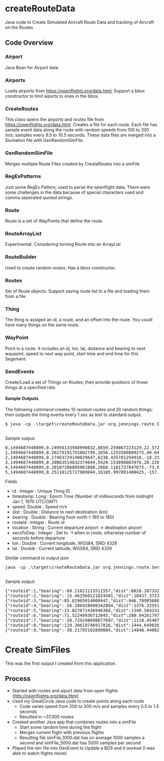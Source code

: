 # createRouteData
Java code to Create Simulated Aircraft Route Data and tracking of Aircraft on the Routes.  

## Code Overview

### Airport
Java Bean for Airport data

### Airports
Loads airports from https://openflights.org/data.html; Support a bbox constructor to limit aiports to ones in the bbox.

### CreateRoutes
This class opens the airports and routes file from https://openflights.org/data.html.  Creates a file for each route. Each file has sample event data along the route with random speeds from 100 to 300 m/s; samples every 9.5 to 10.5 seconds.  These data files are merged into a Siumation file with GenRandomSimFile.  

### GenRandomSimFile
Merges multiple Route Files created by CreateRoutes into a simFile

### RegExPatterns
Just some RegEx Patters; used to parse the openflight data. There were some challenges in the data because of special characters used and comma seperated quoted strings.

### Route
Route is a set of WayPoints that define the route.  

### RouteArrayList
Experimental.  Considering turning Route into an ArrayList 

### RouteBuilder
Used to create random routes. Has a bbox constructor.

### Routes 
Set of Route objects.  Support saving route list to a file and loading them from a file. 

### Thing
The thing is assiged an id, a route, and an offset into the route.  You could have many things on the same route.

### WayPoint
Point in a route. It includes an id, lon, lat, distance and bearing to next waypoint, speed to next way point, start time and end time for this Segement. 

### SendEvents
Create/Load a set of Things on Routes; then provide positions of those things at a specified rate.  

#### Sample Outputs

The following command creates 10 random routes and 20 random things; then outputs the thing events every 1 sec as text to standard output.
<pre>
$ java -cp .\target\createRouteData.jar org.jennings.route.SendEvents - 10:20 1:txt
 </pre>

Sample output.
<pre>
0,1494687448099,0.24956133568990832,8859.259867223129,22.572418149652542,1,"Grand Canyon National Park Airport -> Minsk 1 Airport",-1,-110.153772839688,39.631391698015
1,1494687448099,0.26279191755802794,1656.1253589889275,40.646790475180914,2,"Marcos Juarez Airport -> Chkalovskiy Airport",-1,14.897046686567,50.311932990415
2,1494687448099,0.27463729140029647,6230.435781294918,-18.236633908926777,3,"Cairo West Airport -> Enumclaw Airport",-1,-3.648464450406,67.944484394314
3,1494687448099,0.20863514832374044,5420.153890003976,28.22685258615606,4,"Kisimayu Airport -> Ust-Kamennogorsk Airport",-1,48.256674706211,10.294251627691
4,1494687448099,0.20107286805061808,2660.1101737847675,-73.68687260474411,5,"Gisborne Airport -> Myeik Airport",-1,116.783078330387,-3.266557206666
5,1494687448099,0.25118125727989044,16105.997091480425,-157.00867992009003,6,"Bathpalathang Airport -> Tte. Julio Gallardo Airport",-1,87.440272233578,20.189703859289
</pre>

Fields
- id : Integer : Unique Thing ID
- timestamp: Long : Epoch Time (Number of milliseconds from midnight Jan 1, 1970 UTC/GMT) 
- speed: Double : Speed m/s 
- dist : Double : Distance to next destination (km)
- bearing : Double : Bearing from north (-180 to 180)
- routeid : Integer : Route id 
- location : String : Current departure airport -> destination airport
- secsToDep : Integer : Set to -1 when in route; otherwise number of seconds before departure
- lon : Double : Current longitude, WGS84, SRID 4326
- lat : Double : Current latitude, WGS84, SRID 4326

Similar command to output json
<pre>
java -cp .\target\createRouteData.jar org.jennings.route.SendEvents - 10:20 1:json
 </pre>

Sample output.
<pre>
{"routeid":1,"bearing":-68.21821113511557,"dist":8828.207332060407,"location":"Southwest Bay Airport -> Ormara Airport","lon":140.682229955629,"id":0,"secsToDep":-1,"speed":0.24448057365473222,"lat":-4.379026397537,"timestamp":1494688015380}
{"routeid":2,"bearing":-15.462560121824481,"dist":10437.372395732611,"location":"Platinum Airport -> Atbara Airport","lon":-167.465202507244,"id":1,"secsToDep":-1,"speed":0.21654588252186333,"lat":66.92784539391,"timestamp":1494688015380}
{"routeid":3,"bearing":85.81965014000447,"dist":946.7898508628641,"location":"Kempegowda International Airport -> Butaritari Atoll Airport","lon":164.500669494924,"id":2,"secsToDep":-1,"speed":0.2283970726329144,"lat":5.033036439649,"timestamp":1494688015380}
{"routeid":4,"bearing":-56.286928098342884,"dist":1376.32551754221,"location":"Wels Airport -> Willoughby Lost Nation Municipal Airport","lon":-67.295034417486,"id":3,"secsToDep":-1,"speed":0.23744839714995486,"lat":49.180377329946,"timestamp":1494688015390}
{"routeid":5,"bearing":15.827671436946368,"dist":1348.5843328853261,"location":"Xingyi Airport -> San Carlos","lon":-88.060393449029,"id":4,"secsToDep":-1,"speed":0.2701134740736052,"lat":22.848061719351,"timestamp":1494688015390}
{"routeid":6,"bearing":71.52249936712045,"dist":280.94261797342915,"location":"Peawanuck Airport -> Likoma Island Airport","lon":33.30567778384,"id":5,"secsToDep":-1,"speed":0.21112370389775528,"lat":-9.980338750085,"timestamp":1494688015390}
{"routeid":7,"bearing":-20.729248698677697,"dist":1118.454071767912,"location":"Garden City Regional Airport -> Norman Wells Airport","lon":-114.38574184674,"id":6,"secsToDep":-1,"speed":0.2151741630672122,"lat":57.144612440853,"timestamp":1494688015390}
{"routeid":8,"bearing":119.30619746917826,"dist":1444.6496561325812,"location":"Antwerp International Airport (Deurne) -> Alula Airport","lon":42.929087469543,"id":7,"secsToDep":-1,"speed":0.20168730629386608,"lat":22.600876001255,"timestamp":1494688015390}
{"routeid":9,"bearing":-38.21795102898084,"dist":14848.440023757063,"location":"Ngari Gunsa Airport -> Jose Maria Velasco Ibarra Airport","lon":69.278940723194,"id":8,"secsToDep":-1,"speed":0.252718671435508,"lat":41.875787876457,"timestamp":1494688015390}
</pre>




# Create SimFiles

This was the first output I created from this application.  

## Process
- Started with routes and aiport data from open flights (http://openflights.org/data.html)
- Used my GreatCircle Java code to create points along each route 
  - Code varies speed from 200 to 300 m/s and samples every 0.5 to 1.5 seconds
  - Resulted in ~37,000 routes
- Created another Java app that combines routes into a simFile
  - Start some random time during the flight
  - Merges current flight with previous flights
  - Resulting file simFile_1000.dat has on average 1000 samples a second and simFile_5000.dat has 5000 samples per second
- Played the sim file into GeoEvent to Update a BDS and it worked (I was able to watch flights move)
